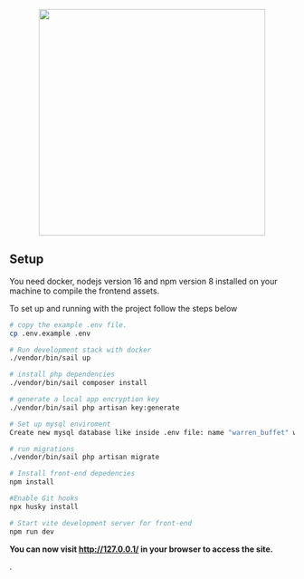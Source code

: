 <p align="center"><a href="https://laravel.com" target="_blank"><img src="https://raw.githubusercontent.com/laravel/art/master/logo-lockup/5%20SVG/2%20CMYK/1%20Full%20Color/laravel-logolockup-cmyk-red.svg" width="400"></a></p>

## Setup

You need docker, nodejs version 16 and npm version 8 installed on your machine to compile the frontend assets.

To set up and running with the project follow the steps below

```bash
# copy the example .env file.
cp .env.example .env

# Run development stack with docker
./vendor/bin/sail up

# install php dependencies
./vendor/bin/sail composer install

# generate a local app encryption key
./vendor/bin/sail php artisan key:generate

# Set up mysql enviroment
Create new mysql database like inside .env file: name "warren_buffet" with user "root" password "password"

# run migrations
./vendor/bin/sail php artisan migrate

# Install front-end depedencies
npm install

#Enable Git hooks
npx husky install

# Start vite development server for front-end
npm run dev
```

**You can now visit http://127.0.0.1/ in your browser to access the site.**

.
